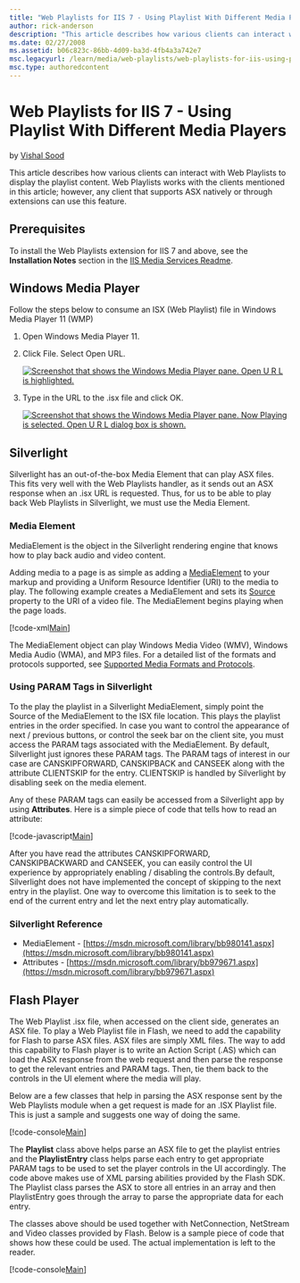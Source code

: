 ```yaml
---
title: "Web Playlists for IIS 7 - Using Playlist With Different Media Players"
author: rick-anderson
description: "This article describes how various clients can interact with Web Playlists to display the playlist content. Web Playlists works with the clients mentioned in..."
ms.date: 02/27/2008
ms.assetid: b06c823c-86bb-4d09-ba3d-4fb4a3a742e7
msc.legacyurl: /learn/media/web-playlists/web-playlists-for-iis-using-playlist-with-different-media-players
msc.type: authoredcontent
---
```

# Web Playlists for IIS 7 - Using Playlist With Different Media Players

by [Vishal Sood](https://twitter.com/vishalsood)

This article describes how various clients can interact with Web Playlists to display the playlist content. Web Playlists works with the clients mentioned in this article; however, any client that supports ASX natively or through extensions can use this feature.

<a id="Prerequisites"></a>

## Prerequisites

To install the Web Playlists extension for IIS 7 and above, see the **Installation Notes** section in the [IIS Media Services Readme](../iis-media-services/iis-media-services-readme.md).

<a id="Windows"></a>

## Windows Media Player

Follow the steps below to consume an ISX (Web Playlist) file in Windows Media Player 11 (WMP)

1. Open Windows Media Player 11.
2. Click File. Select Open URL.

    [![Screenshot that shows the Windows Media Player pane. Open U R L is highlighted.](web-playlists-for-iis-using-playlist-with-different-media-players/_static/image2.jpg)](web-playlists-for-iis-using-playlist-with-different-media-players/_static/image1.jpg)
3. Type in the URL to the .isx file and click OK.

    [![Screenshot that shows the Windows Media Player pane. Now Playing is selected. Open U R L dialog box is shown.](web-playlists-for-iis-using-playlist-with-different-media-players/_static/image4.jpg)](web-playlists-for-iis-using-playlist-with-different-media-players/_static/image3.jpg)

<a id="Silverlight"></a>

## Silverlight

Silverlight has an out-of-the-box Media Element that can play ASX files. This fits very well with the Web Playlists handler, as it sends out an ASX response when an .isx URL is requested. Thus, for us to be able to play back Web Playlists in Silverlight, we must use the Media Element.

### Media Element

MediaElement is the object in the Silverlight rendering engine that knows how to play back audio and video content.

Adding media to a page is as simple as adding a [MediaElement](https://msdn.microsoft.com/library/bb980132.aspx) to your markup and providing a Uniform Resource Identifier (URI) to the media to play. The following example creates a MediaElement and sets its [Source](https://msdn.microsoft.com/library/bb979939.aspx) property to the URI of a video file. The MediaElement begins playing when the page loads.

[!code-xml[Main](web-playlists-for-iis-using-playlist-with-different-media-players/samples/sample1.xml)]

The MediaElement object can play Windows Media Video (WMV), Windows Media Audio (WMA), and MP3 files. For a detailed list of the formats and protocols supported, see [Supported Media Formats and Protocols](https://msdn.microsoft.com/library/bb980063.aspx).

### Using PARAM Tags in Silverlight

To the play the playlist in a Silverlight MediaElement, simply point the Source of the MediaElement to the ISX file location. This plays the playlist entries in the order specified. In case you want to control the appearance of next / previous buttons, or control the seek bar on the client site, you must access the PARAM tags associated with the MediaElement. By default, Silverlight just ignores these PARAM tags. The PARAM tags of interest in our case are CANSKIPFORWARD, CANSKIPBACK and CANSEEK along with the attribute CLIENTSKIP for the entry. CLIENTSKIP is handled by Silverlight by disabling seek on the media element.

Any of these PARAM tags can easily be accessed from a Silverlight app by using **Attributes**. Here is a simple piece of code that tells how to read an attribute:

[!code-javascript[Main](web-playlists-for-iis-using-playlist-with-different-media-players/samples/sample2.js)]
 
After you have read the attributes CANSKIPFORWARD, CANSKIPBACKWARD and CANSEEK, you can easily control the UI experience by appropriately enabling / disabling the controls.By default, Silverlight does not have implemented the concept of skipping to the next entry in the playlist. One way to overcome this limitation is to seek to the end of the current entry and let the next entry play automatically.

### Silverlight Reference

- MediaElement - [https://msdn.microsoft.com/library/bb980141.aspx](https://msdn.microsoft.com/library/bb980141.aspx)
- Attributes - [https://msdn.microsoft.com/library/bb979671.aspx](https://msdn.microsoft.com/library/bb979671.aspx)

<a id="Flash"></a>

## Flash Player

The Web Playlist .isx file, when accessed on the client side, generates an ASX file. To play a Web Playlist file in Flash, we need to add the capability for Flash to parse ASX files. ASX files are simply XML files. The way to add this capability to Flash player is to write an Action Script (.AS) which can load the ASX response from the web request and then parse the response to get the relevant entries and PARAM tags. Then, tie them back to the controls in the UI element where the media will play.

Below are a few classes that help in parsing the ASX response sent by the Web Playlists module when a get request is made for an .ISX Playlist file. This is just a sample and suggests one way of doing the same.

[!code-console[Main](web-playlists-for-iis-using-playlist-with-different-media-players/samples/sample3.cmd)]

The **Playlist** class above helps parse an ASX file to get the playlist entries and the **PlaylistEntry** class helps parse each entry to get appropriate PARAM tags to be used to set the player controls in the UI accordingly. The code above makes use of XML parsing abilities provided by the Flash SDK. The Playlist class parses the ASX to store all entries in an array and then PlaylistEntry goes through the array to parse the appropriate data for each entry.

The classes above should be used together with NetConnection, NetStream and Video classes provided by Flash. Below is a sample piece of code that shows how these could be used. The actual implementation is left to the reader.

[!code-console[Main](web-playlists-for-iis-using-playlist-with-different-media-players/samples/sample4.cmd)]

